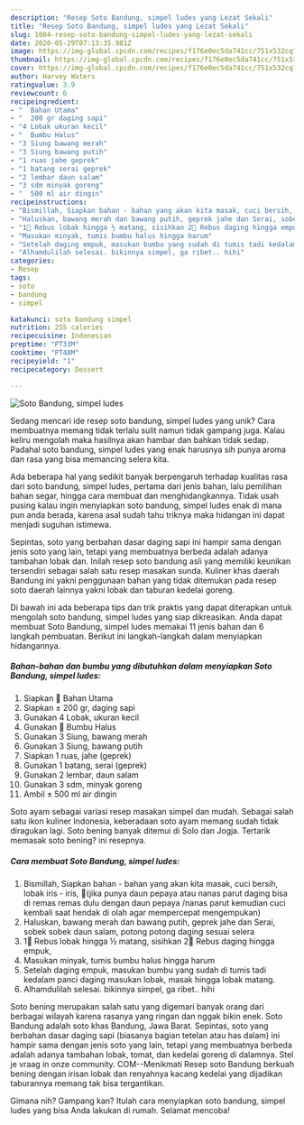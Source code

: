 ```yaml
---
description: "Resep Soto Bandung, simpel ludes yang Lezat Sekali"
title: "Resep Soto Bandung, simpel ludes yang Lezat Sekali"
slug: 1004-resep-soto-bandung-simpel-ludes-yang-lezat-sekali
date: 2020-05-29T07:13:35.981Z
image: https://img-global.cpcdn.com/recipes/f176e0ec5da741cc/751x532cq70/soto-bandung-simpel-ludes-foto-resep-utama.jpg
thumbnail: https://img-global.cpcdn.com/recipes/f176e0ec5da741cc/751x532cq70/soto-bandung-simpel-ludes-foto-resep-utama.jpg
cover: https://img-global.cpcdn.com/recipes/f176e0ec5da741cc/751x532cq70/soto-bandung-simpel-ludes-foto-resep-utama.jpg
author: Harvey Waters
ratingvalue: 3.9
reviewcount: 6
recipeingredient:
- "  Bahan Utama"
- "  200 gr daging sapi"
- "4 Lobak ukuran kecil"
- "  Bumbu Halus"
- "3 Siung bawang merah"
- "3 Siung bawang putih"
- "1 ruas jahe geprek"
- "1 batang serai geprek"
- "2 lembar daun salam"
- "3 sdm minyak goreng"
- "  500 ml air dingin"
recipeinstructions:
- "Bismillah, Siapkan bahan - bahan yang akan kita masak, cuci bersih, lobak iris - iris, 📌(jika punya daun pepaya atau nanas parut daging bisa di remas remas dulu dengan daun pepaya /nanas parut kemudian cuci kembali saat hendak di olah agar mempercepat mengempukan)"
- "Haluskan, bawang merah dan bawang putih, geprek jahe dan Serai, sobek sobek daun salam, potong potong daging sesuai selera"
- "1⃣ Rebus lobak hingga ½ matang, sisihkan 2⃣ Rebus daging hingga empuk,"
- "Masukan minyak, tumis bumbu halus hingga harum"
- "Setelah daging empuk, masukan bumbu yang sudah di tumis tadi kedalam panci daging masukan lobak, masak hingga lobak matang."
- "Alhamdulilah selesai. bikinnya simpel, ga ribet.. hihi"
categories:
- Resep
tags:
- soto
- bandung
- simpel

katakunci: soto bandung simpel 
nutrition: 255 calories
recipecuisine: Indonesian
preptime: "PT33M"
cooktime: "PT48M"
recipeyield: "1"
recipecategory: Dessert

---
```



![Soto Bandung, simpel ludes](https://img-global.cpcdn.com/recipes/f176e0ec5da741cc/751x532cq70/soto-bandung-simpel-ludes-foto-resep-utama.jpg)

Sedang mencari ide resep soto bandung, simpel ludes yang unik? Cara membuatnya memang tidak terlalu sulit namun tidak gampang juga. Kalau keliru mengolah maka hasilnya akan hambar dan bahkan tidak sedap. Padahal soto bandung, simpel ludes yang enak harusnya sih punya aroma dan rasa yang bisa memancing selera kita.

Ada beberapa hal yang sedikit banyak berpengaruh terhadap kualitas rasa dari soto bandung, simpel ludes, pertama dari jenis bahan, lalu pemilihan bahan segar, hingga cara membuat dan menghidangkannya. Tidak usah pusing kalau ingin menyiapkan soto bandung, simpel ludes enak di mana pun anda berada, karena asal sudah tahu triknya maka hidangan ini dapat menjadi suguhan istimewa.

Sepintas, soto yang berbahan dasar daging sapi ini hampir sama dengan jenis soto yang lain, tetapi yang membuatnya berbeda adalah adanya tambahan lobak dan. Inilah resep soto bandung asli yang memiliki keunikan tersendiri sebagai salah satu resep masakan sunda. Kuliner khas daerah Bandung ini yakni penggunaan bahan yang tidak ditemukan pada resep soto daerah lainnya yakni lobak dan taburan kedelai goreng.


Di bawah ini ada beberapa tips dan trik praktis yang dapat diterapkan untuk mengolah soto bandung, simpel ludes yang siap dikreasikan. Anda dapat membuat Soto Bandung, simpel ludes memakai 11 jenis bahan dan 6 langkah pembuatan. Berikut ini langkah-langkah dalam menyiapkan hidangannya.

<!--inarticleads1-->

##### Bahan-bahan dan bumbu yang dibutuhkan dalam menyiapkan Soto Bandung, simpel ludes:

1. Siapkan  🍃 Bahan Utama
1. Siapkan  ± 200 gr, daging sapi
1. Gunakan 4 Lobak, ukuran kecil
1. Gunakan  🌾 Bumbu Halus
1. Gunakan 3 Siung, bawang merah
1. Gunakan 3 Siung, bawang putih
1. Siapkan 1 ruas, jahe (geprek)
1. Gunakan 1 batang, serai (geprek)
1. Gunakan 2 lembar, daun salam
1. Gunakan 3 sdm, minyak goreng
1. Ambil  ± 500 ml air dingin


Soto ayam sebagai variasi resep masakan simpel dan mudah. Sebagai salah satu ikon kuliner Indonesia, keberadaan soto ayam memang sudah tidak diragukan lagi. Soto bening banyak ditemui di Solo dan Jogja. Tertarik memasak soto bening? ini resepnya. 

<!--inarticleads2-->

##### Cara membuat Soto Bandung, simpel ludes:

1. Bismillah, Siapkan bahan - bahan yang akan kita masak, cuci bersih, lobak iris - iris, 📌(jika punya daun pepaya atau nanas parut daging bisa di remas remas dulu dengan daun pepaya /nanas parut kemudian cuci kembali saat hendak di olah agar mempercepat mengempukan)
1. Haluskan, bawang merah dan bawang putih, geprek jahe dan Serai, sobek sobek daun salam, potong potong daging sesuai selera
1. 1⃣ Rebus lobak hingga ½ matang, sisihkan 2⃣ Rebus daging hingga empuk,
1. Masukan minyak, tumis bumbu halus hingga harum
1. Setelah daging empuk, masukan bumbu yang sudah di tumis tadi kedalam panci daging masukan lobak, masak hingga lobak matang.
1. Alhamdulilah selesai. bikinnya simpel, ga ribet.. hihi


Soto bening merupakan salah satu yang digemari banyak orang dari berbagai wilayah karena rasanya yang ringan dan nggak bikin enek. Soto Bandung adalah soto khas Bandung, Jawa Barat. Sepintas, soto yang berbahan dasar daging sapi (biasanya bagian tetelan atau has dalam) ini hampir sama dengan jenis soto yang lain, tetapi yang membuatnya berbeda adalah adanya tambahan lobak, tomat, dan kedelai goreng di dalamnya. Stel je vraag in onze community. COM--Menikmati Resep soto Bandung berkuah bening dengan irisan lobak dan renyahnya kacang kedelai yang dijadikan taburannya memang tak bisa tergantikan. 

Gimana nih? Gampang kan? Itulah cara menyiapkan soto bandung, simpel ludes yang bisa Anda lakukan di rumah. Selamat mencoba!
